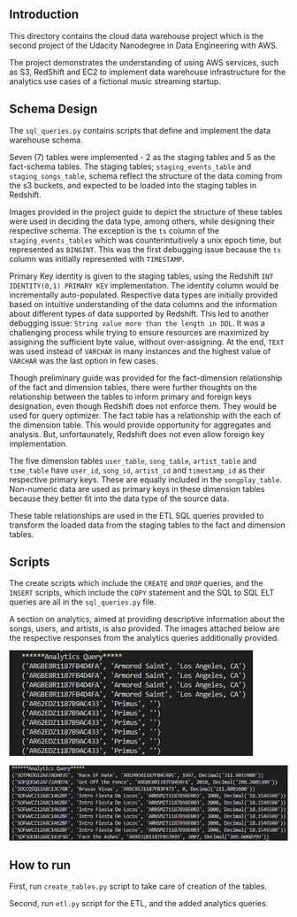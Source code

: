 ## Introduction

This directory contains the cloud data warehouse project which is the second project of the Udacity Nanodegree in Data Engineering with AWS.

The project demonstrates the understanding of using AWS services, such as S3, RedShift and EC2 to implement data warehouse infrastructure for the analytics use cases of a fictional music streaming startup.

## Schema Design

The `sql_queries.py` contains scripts that define and implement the data warehouse schema.

Seven (7) tables were implemented - 2 as the staging tables and 5 as the fact-schema tables. The staging tables; `staging_events_table` and `staging_songs_table`, schema reflect the structure of the data coming from the s3 buckets, and expected to be loaded into the staging tables in Redshift. 

Images provided in the project guide to depict the structure of these tables were used in deciding the data type, among others, while designing their respective schema. The exception is the `ts` column of the `staging_events_tables` which was counterintuitively a unix epoch time, but represented as `BINGINT`. This was the first debugging issue because the `ts` column was initially represented with `TIMESTAMP`.

Primary Key identity is given to the staging tables, using the Redshift `INT IDENTITY(0,1) PRIMARY KEY` implementation. The identity column would be incrementally auto-populated. Respective data types are initially provided based on intuitive understanding of the data columns and the information about different types of data supported by Redshift. This led to another debugging issue: `String value more than the length in DDL`. It was a challenging process while trying to ensure resources are maximized by assigning the sufficient byte value, without over-assigning. At the end, `TEXT` was used instead of `VARCHAR` in many instances and the highest value of `VARCHAR` was the last option in few cases.

Though preliminary guide was provided for the fact-dimension relationship of the fact and dimension tables, there were further thoughts on the relationship between the tables to inform primary and foreign keys designation, even though Redshift does not enforce them. They would be used for query optimizer. The fact table has a relationship with the each of the dimension table. This would provide opportunity for aggregates and analysis. But, unfortaunately, Redshift does not even allow foreign key implementation.

The five dimension tables `user_table`, `song_table`, `artist_table` and `time_table` have `user_id`, `song_id`, `artist_id` and `timestamp_id` as their respective primary keys. These are equally included in the `songplay_table`. Non-numeric data are used as primary keys in these dimension tables because they better fit into the data type of the source data.

These table relationships are used in the ETL SQL queries provided to transform the loaded data from the staging tables to the fact and dimension tables.

## Scripts

The create scripts which include the `CREATE` and `DROP` queries, and the `INSERT` scripts, which include the `COPY` statement and the SQL to SQL ELT queries are all in the `sql_queries.py` file. 

A section on analytics, aimed at providing descriptive information about the songs, users, and artists, is also provided. The images attached below are the respective 
responses from the analytics queries additionally provided.

![](images/artists_stat.jpg)

![](images/song_stat.jpg)

## How to run 

First, run `create_tables.py` script to take care of creation of the tables.

Second, run `etl.py` script for the ETL, and the added analytics queries.
